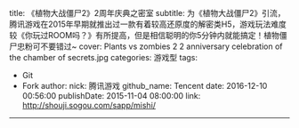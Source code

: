 title: 《植物大战僵尸2》2周年庆典之密室
subtitle: 为《植物大战僵尸2》引流，腾讯游戏在2015年早期就推出过一款有着较高还原度的解密类H5，游戏玩法难度较《你玩过ROOM吗？》有所提高，但是相信聪明的你5分钟内就能搞定！植物僵尸忠粉可不要错过~
cover: Plants vs zombies 2 2 anniversary celebration of the chamber of secrets.jpg
categories: 游戏型
tags:
  - Git
  - Fork
author:
  nick: 腾讯游戏
  github_name: Tencent
date: 2016-12-10 00:56:00
publishDate: 2015-11-04 08:00:00
link: http://shouji.sogou.com/sapp/mishi/
---

<!-- more -->
